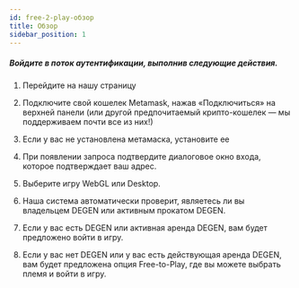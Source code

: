 ```yaml
---
id: free-2-play-обзор
title: Обзор
sidebar_position: 1
---
```


##### **Войдите в поток аутентификации, выполнив следующие действия.**

1. Перейдите на нашу страницу [](https://niftyleague.com/games)

2. Подключите свой кошелек Metamask, нажав «Подключиться» на верхней панели (или другой предпочитаемый крипто-кошелек — мы поддерживаем почти все из них!)

3. Если у вас не установлена метамаска, установите ее [](https://metamask.io/)

4. При появлении запроса подтвердите диалоговое окно входа, которое подтверждает ваш адрес.

5. Выберите игру WebGL или Desktop.

6. Наша система автоматически проверит, являетесь ли вы владельцем DEGEN или активным прокатом DEGEN.

7. Если у вас есть DEGEN или активная аренда DEGEN, вам будет предложено войти в игру.

8. Если у вас нет DEGEN или у вас есть действующая аренда DEGEN, вам будет предложена опция Free-to-Play, где вы можете выбрать племя и войти в игру.
